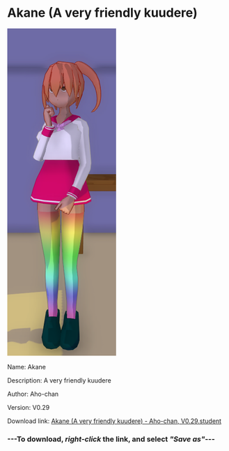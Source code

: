 # Akane (A very friendly kuudere)

<img src = "https://raw.githubusercontent.com/Arbiter1223/Daigaku-Gurashi-Custom-Students/master/Students/Files/Akane%20(A%20very%20friendly%20kuudere).png">

Name: Akane

Description: A very friendly kuudere

Author: Aho-chan

Version: V0.29

Download link: <a href="https://raw.githubusercontent.com/Arbiter1223/Daigaku-Gurashi-Custom-Students/master/Students/Files/Akane%20(A%20very%20friendly%20kuudere)%20-%20Aho-chan%2C%20V0.29.student">Akane (A very friendly kuudere) - Aho-chan, V0.29.student</a>

### ---**To download, _right-click_ the link, and select _"Save as"_**---
